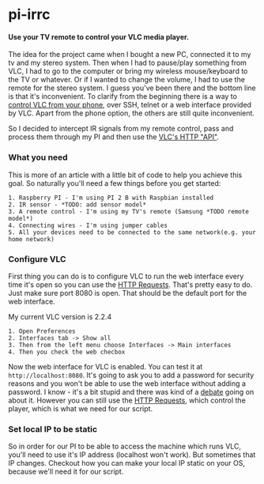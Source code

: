 # pi-irrc
#### Use your TV remote to control your VLC media player.

The idea for the project came when I bought a new PC, connected it to my tv and my stereo system. Then when I had to pause/play something from VLC, I had to go to the computer or bring my wireless mouse/keyboard to the TV or whatever. Or if I wanted to change the volume, I had to use the remote for the stereo system. I guess you've been there and the bottom line is that it's inconvenient.
To clarify from the beginning there is a way to [control VLC from your phone](https://wiki.videolan.org/Control_VLC_from_an_Android_Phone/), over SSH, telnet or a web interface provided by VLC. Apart from the phone option, the others are still quite inconvenient.

So I decided to intercept IR signals from my remote control, pass and process them through my PI and then use the [VLC's HTTP "API"](https://wiki.videolan.org/VLC_HTTP_requests/).

### What you need

This is more of an article with a little bit of code to help you achieve this goal. So naturally you'll need a few things before you get started:

```
1. Raspberry PI - I'm using PI 2 B with Raspbian installed
2. IR sensor - *TODO: add sensor model*
3. A remote control - I'm using my TV's remote (Samsung *TODO remote model*)
4. Connecting wires - I'm using jumper cables
5. All your devices need to be connected to the same network(e.g. your home network)
```

### Configure VLC
First thing you can do is to configure VLC to run the web interface every time it's open so you can use the [HTTP Requests](https://wiki.videolan.org/VLC_HTTP_requests/). That's pretty easy to do. Just make sure port 8080 is open. That should be the default port for the web interface.

My current VLC version is 2.2.4

```
1. Open Preferences
2. Interfaces tab -> Show all
3. Then from the left menu choose Interfaces -> Main interfaces
4. Then you check the web checbox
```

Now the web interface for VLC is enabled. You can test it at `http://localhost:8080`. It's going to ask you to add a password for security reasons and you won't be able to use the web interface without adding a password. I know - it's a bit stupid and there was kind of a [debate](https://trac.videolan.org/vlc/ticket/9671) going on about it. However you can still use the [HTTP Requests](https://wiki.videolan.org/VLC_HTTP_requests/), which control the player, which is what we need for our script.

### Set local IP to be static
So in order for our PI to be able to access the machine which runs VLC, you'll need to use it's IP address (localhost won't work). But sometimes that IP changes. Checkout how you can make your local IP static on your OS, because we'll need it for our script.
